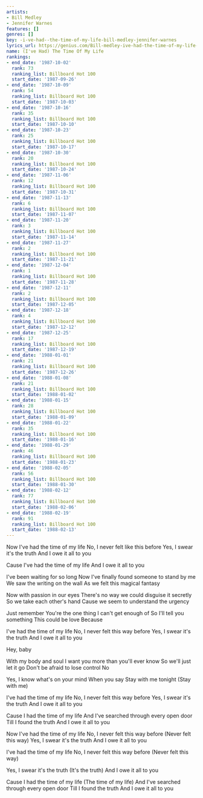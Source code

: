 ```yaml
---
artists:
- Bill Medley
- Jennifer Warnes
features: []
genres: []
key: -i-ve-had--the-time-of-my-life-bill-medley-jennifer-warnes
lyrics_url: https://genius.com/Bill-medley-ive-had-the-time-of-my-life-lyrics
name: (I've Had) The Time Of My Life
rankings:
- end_date: '1987-10-02'
  rank: 73
  ranking_list: Billboard Hot 100
  start_date: '1987-09-26'
- end_date: '1987-10-09'
  rank: 54
  ranking_list: Billboard Hot 100
  start_date: '1987-10-03'
- end_date: '1987-10-16'
  rank: 35
  ranking_list: Billboard Hot 100
  start_date: '1987-10-10'
- end_date: '1987-10-23'
  rank: 25
  ranking_list: Billboard Hot 100
  start_date: '1987-10-17'
- end_date: '1987-10-30'
  rank: 20
  ranking_list: Billboard Hot 100
  start_date: '1987-10-24'
- end_date: '1987-11-06'
  rank: 12
  ranking_list: Billboard Hot 100
  start_date: '1987-10-31'
- end_date: '1987-11-13'
  rank: 6
  ranking_list: Billboard Hot 100
  start_date: '1987-11-07'
- end_date: '1987-11-20'
  rank: 3
  ranking_list: Billboard Hot 100
  start_date: '1987-11-14'
- end_date: '1987-11-27'
  rank: 2
  ranking_list: Billboard Hot 100
  start_date: '1987-11-21'
- end_date: '1987-12-04'
  rank: 1
  ranking_list: Billboard Hot 100
  start_date: '1987-11-28'
- end_date: '1987-12-11'
  rank: 2
  ranking_list: Billboard Hot 100
  start_date: '1987-12-05'
- end_date: '1987-12-18'
  rank: 4
  ranking_list: Billboard Hot 100
  start_date: '1987-12-12'
- end_date: '1987-12-25'
  rank: 17
  ranking_list: Billboard Hot 100
  start_date: '1987-12-19'
- end_date: '1988-01-01'
  rank: 21
  ranking_list: Billboard Hot 100
  start_date: '1987-12-26'
- end_date: '1988-01-08'
  rank: 21
  ranking_list: Billboard Hot 100
  start_date: '1988-01-02'
- end_date: '1988-01-15'
  rank: 28
  ranking_list: Billboard Hot 100
  start_date: '1988-01-09'
- end_date: '1988-01-22'
  rank: 35
  ranking_list: Billboard Hot 100
  start_date: '1988-01-16'
- end_date: '1988-01-29'
  rank: 46
  ranking_list: Billboard Hot 100
  start_date: '1988-01-23'
- end_date: '1988-02-05'
  rank: 56
  ranking_list: Billboard Hot 100
  start_date: '1988-01-30'
- end_date: '1988-02-12'
  rank: 77
  ranking_list: Billboard Hot 100
  start_date: '1988-02-06'
- end_date: '1988-02-19'
  rank: 91
  ranking_list: Billboard Hot 100
  start_date: '1988-02-13'
---
```

Now I've had the time of my life
No, I never felt like this before
Yes, I swear it's the truth
And I owe it all to you

Cause I've had the time of my life
And I owe it all to you


I've been waiting for so long
Now I've finally found someone to stand by me
We saw the writing on the wall
As we felt this magical fantasy

Now with passion in our eyes
There's no way we could disguise it secretly
So we take each other's hand
Cause we seem to understand the urgency


Just remember
You're the one thing
I can't get enough of
So I'll tell you something
This could be love
Because


I've had the time of my life
No, I never felt this way before
Yes, I swear it's the truth
And I owe it all to you

Hey, baby


With my body and soul
I want you more than you'll ever know
So we'll just let it go
Don't be afraid to lose control
No

Yes, I know what's on your mind
When you say
Stay with me tonight
(Stay with me)




I've had the time of my life
No, I never felt this way before
Yes, I swear it's the truth
And I owe it all to you

Cause I had the time of my life
And I've searched through every open door
Till I found the truth
And I owe it all to you


Now I've had the time of my life
No, I never felt this way before
(Never felt this way)
Yes, I swear it's the truth
And I owe it all to you


I've had the time of my life
No, I never felt this way before
(Never felt this way)

Yes, I swear it's the truth
(It's the truth)
And I owe it all to you

Cause I had the time of my life
(The time of my life)
And I've searched through every open door
Till I found the truth
And I owe it all to you
